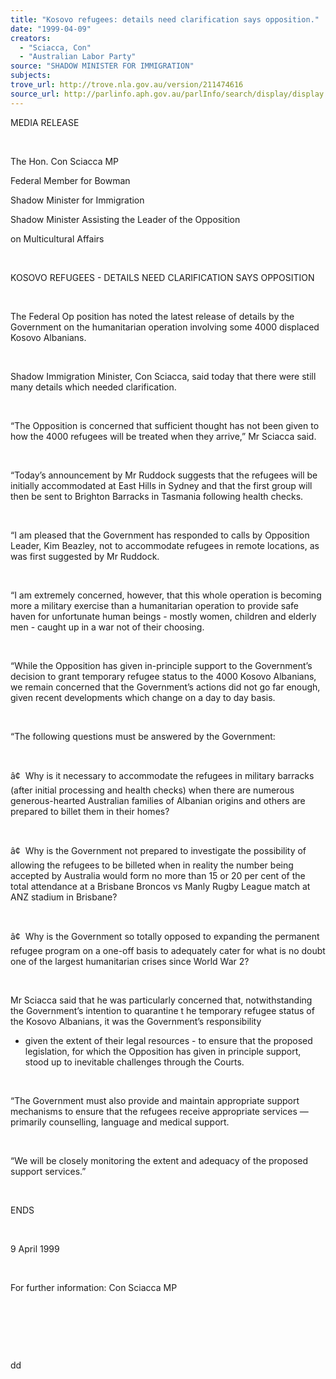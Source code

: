 ```yaml
---
title: "Kosovo refugees: details need clarification says opposition."
date: "1999-04-09"
creators:
  - "Sciacca, Con"
  - "Australian Labor Party"
source: "SHADOW MINISTER FOR IMMIGRATION"
subjects:
trove_url: http://trove.nla.gov.au/version/211474616
source_url: http://parlinfo.aph.gov.au/parlInfo/search/display/display.w3p;query=Id%3A%22media/pressrel/3U606%22
---
```


   

  MEDIA RELEASE

  

  The Hon. Con Sciacca MP

  Federal Member for Bowman

  Shadow Minister for Immigration

  Shadow Minister Assisting the Leader of the Opposition

  on Multicultural Affairs

  

  KOSOVO REFUGEES - DETAILS NEED CLARIFICATION 
SAYS OPPOSITION

  

  The Federal Op position has noted the latest release of details 
by the Government on the humanitarian operation involving some 4000 
displaced Kosovo Albanians.

  

 Shadow Immigration Minister, Con Sciacca, said today 
that there were still many details which needed clarification.

  

 “The Opposition is concerned that sufficient thought 
has not been given to how the 4000 refugees will be treated when they 
arrive,” Mr Sciacca said.

  

 “Today’s announcement by Mr Ruddock suggests that 
the refugees will be initially accommodated at East Hills in Sydney 
and that the first group will then be sent to Brighton Barracks in Tasmania 
following health checks.

  

 “I am pleased that the Government has responded 
to calls by Opposition Leader, Kim Beazley, not to accommodate refugees 
in remote locations, as was first suggested by Mr Ruddock.

  

 “I am extremely concerned, however, that this whole 
operation is becoming more a military exercise than a humanitarian operation 
to provide safe haven for unfortunate human beings - mostly women, children 
and elderly men - caught up in a war not of their choosing.

  

 “While the Opposition has given in-principle support 
to the Government’s decision to grant temporary refugee status to 
the 4000 Kosovo Albanians, we remain concerned that the Government’s 
actions did not go far enough, given recent developments which change 
on a day to day basis.

  

 “The following questions must be answered by the 
Government:

  

  â¢  Why 
is it necessary to accommodate the refugees in military barracks (after 
initial processing and health checks) when there are numerous generous-hearted 
Australian families of Albanian origins and others are prepared to billet 
them in their homes?

  

  â¢  Why 
is the Government not prepared to investigate the possibility of allowing 
the refugees to be billeted when in reality the number being accepted 
by Australia would form no more than 15 or 20 per cent of the total 
attendance at a Brisbane Broncos vs Manly Rugby League match at ANZ 
stadium in Brisbane?

  

  â¢  Why 
is the Government so totally opposed to expanding the permanent refugee 
program on a one-off basis to adequately cater for what is no doubt 
one of the largest humanitarian crises since World War 2?

  

  Mr Sciacca said that he was particularly concerned that, notwithstanding 
the Government’s intention to quarantine t he temporary refugee 
status of the Kosovo Albanians, it was the Government’s responsibility 
- given the extent of their legal resources - to ensure that the proposed 
legislation, for which the Opposition has given in principle support, 
stood up to inevitable challenges through the Courts.

  

 “The Government must also provide and maintain appropriate 
support mechanisms to ensure that the refugees receive appropriate services 
— primarily counselling, language and medical support.

  

 “We will be closely monitoring the extent and adequacy 
of the proposed support services.”

  

 ENDS

  

 9 April 1999

  

 For further information: Con Sciacca MP

  

  

  

  dd

